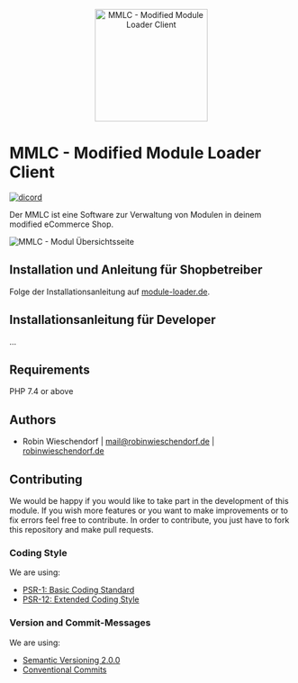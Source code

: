 <p align="center">
  <a href="https://module-loader.de/" target="_blank" >
    <img alt="MMLC - Modified Module Loader Client" src="https://module-loader.de/images/mmlc-logo-transparent.png" width="200">
  </a>
</p>

# MMLC - Modified Module Loader Client

[![dicord](https://img.shields.io/discord/727190419158597683)](https://discord.gg/9NqwJqP)

Der MMLC ist eine Software zur Verwaltung von Modulen in deinem modified eCommerce Shop.

<img alt="MMLC - Modul Übersichtsseite" src="https://module-loader.de/images/Modul_Uebersichtsseite_mit_Schatten.png">

## Installation und Anleitung für Shopbetreiber

Folge der Installationsanleitung auf [module-loader.de](https://module-loader.de).

## Installationsanleitung für Developer
...

## Requirements
PHP 7.4 or above

## Authors
- Robin Wieschendorf | <mail@robinwieschendorf.de> | [robinwieschendorf.de](https://robinwieschendorf.de)

## Contributing
We would be happy if you would like to take part in the development of this module. If you wish more features or you want to make improvements or to fix errors feel free to contribute. In order to contribute, you just have to fork this repository and make pull requests.

### Coding Style
We are using:
- [PSR-1: Basic Coding Standard](https://www.php-fig.org/psr/psr-1/)
- [PSR-12: Extended Coding Style](https://www.php-fig.org/psr/psr-12/)

### Version and Commit-Messages
We are using:
- [Semantic Versioning 2.0.0](https://semver.org)
- [Conventional Commits](https://www.conventionalcommits.org/en/v1.0.0/)
